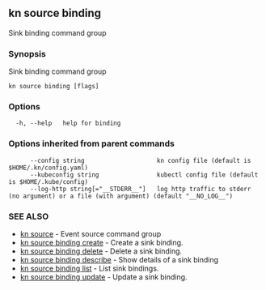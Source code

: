 ## kn source binding

Sink binding command group

### Synopsis

Sink binding command group

```
kn source binding [flags]
```

### Options

```
  -h, --help   help for binding
```

### Options inherited from parent commands

```
      --config string                    kn config file (default is $HOME/.kn/config.yaml)
      --kubeconfig string                kubectl config file (default is $HOME/.kube/config)
      --log-http string[="__STDERR__"]   log http traffic to stderr (no argument) or a file (with argument) (default "__NO_LOG__")
```

### SEE ALSO

* [kn source](kn_source.md)	 - Event source command group
* [kn source binding create](kn_source_binding_create.md)	 - Create a sink binding.
* [kn source binding delete](kn_source_binding_delete.md)	 - Delete a sink binding.
* [kn source binding describe](kn_source_binding_describe.md)	 - Show details of a sink binding
* [kn source binding list](kn_source_binding_list.md)	 - List sink bindings.
* [kn source binding update](kn_source_binding_update.md)	 - Update a sink binding.

